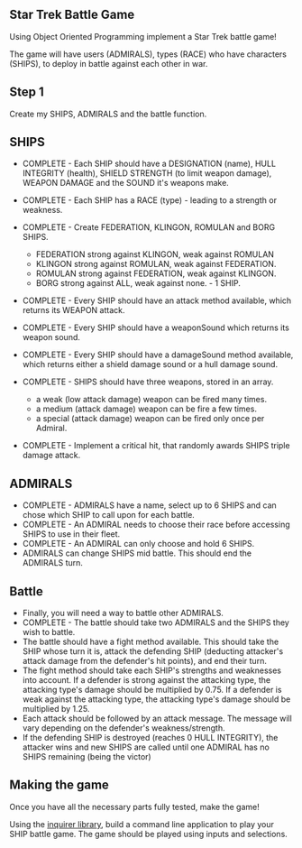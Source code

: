 ## Star Trek Battle Game

Using Object Oriented Programming implement a Star Trek battle game!

The game will have users (ADMIRALS), types (RACE) who have characters (SHIPS), to deploy in battle against each other in war.

## Step 1

Create my SHIPS, ADMIRALS and the battle function.  

## SHIPS

- COMPLETE - Each SHIP should have a DESIGNATION (name), HULL INTEGRITY (health), SHIELD STRENGTH (to limit weapon damage), WEAPON DAMAGE and the SOUND it's weapons make.

- COMPLETE - Each SHIP has a RACE (type) - leading to a strength or weakness. 

- COMPLETE - Create FEDERATION, KLINGON, ROMULAN and BORG SHIPS.
    - FEDERATION strong against KLINGON, weak against ROMULAN
    - KLINGON strong against ROMULAN, weak against FEDERATION.
    - ROMULAN strong against FEDERATION, weak against KLINGON.
    - BORG strong against ALL, weak against none. - 1 SHIP.

- COMPLETE - Every SHIP should have an attack method available, which returns its WEAPON attack.
-   COMPLETE - Every SHIP should have a weaponSound which returns its weapon sound.
- COMPLETE - Every SHIP should have a damageSound method available, which returns either a shield damage sound or a hull damage sound.
- COMPLETE - SHIPS should have three weapons, stored in an array. 
    - a weak (low attack damage) weapon can be fired many times.
    - a medium (attack damage) weapon can be fire a few times.
    - a special (attack damage) weapon can be fired only once per Admiral. 
- COMPLETE - Implement a critical hit, that randomly awards SHIPS triple damage attack.

## ADMIRALS
- COMPLETE - ADMIRALS have a name, select up to 6 SHIPS and can chose which SHIP to call upon for each battle.
- COMPLETE - An ADMIRAL needs to choose their race before accessing SHIPS to use in their fleet. 
- COMPLETE - An ADMIRAL can only choose and hold 6 SHIPS. 
- ADMIRALS can change SHIPS mid battle. This should end the ADMIRALS turn. 

## Battle
- Finally, you will need a way to battle other ADMIRALS. 
- COMPLETE - The battle should take two ADMIRALS and the SHIPS they wish to battle. 
- The battle should have a fight method available. This should take the SHIP whose turn it is, attack the defending SHIP (deducting attacker's attack damage from the defender's hit points), and end their turn. 
- The fight method should take each SHIP's strengths and weaknesses into account. If a defender is strong against the attacking type, the attacking type's damage should be multiplied by 0.75. If a defender is weak against the attacking type, the attacking type's damage should be multiplied by 1.25. 
- Each attack should be followed by an attack message. The message will vary depending on the defender's weakness/strength. 
- If the defending SHIP is destroyed (reaches 0 HULL INTEGRITY), the attacker wins and new SHIPS are called until one ADMIRAL has no SHIPS remaining (being the victor)

## Making the game
Once you have all the necessary parts fully tested, make the game! 

Using the [inquirer library](https://github.com/SBoudrias/Inquirer.js), build a command line application to play your SHIP battle game. The game should be played using inputs and selections. 

